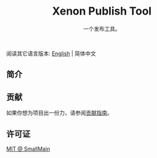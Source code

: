 <!-- 名字 -->
<h1 align="center">Xenon Publish Tool</h1>
<!-- 描述 -->
<p align="center">一个发布工具。</p>
<br/>

阅读其它语言版本: [English](./README.md) | 简体中文

## 简介

## 贡献

如果你想为项目出一份力，请参阅[贡献指南](./CONTRIBUTING_zh-CN.md)。

## 许可证

[MIT @ SmallMain](./LICENSE)
